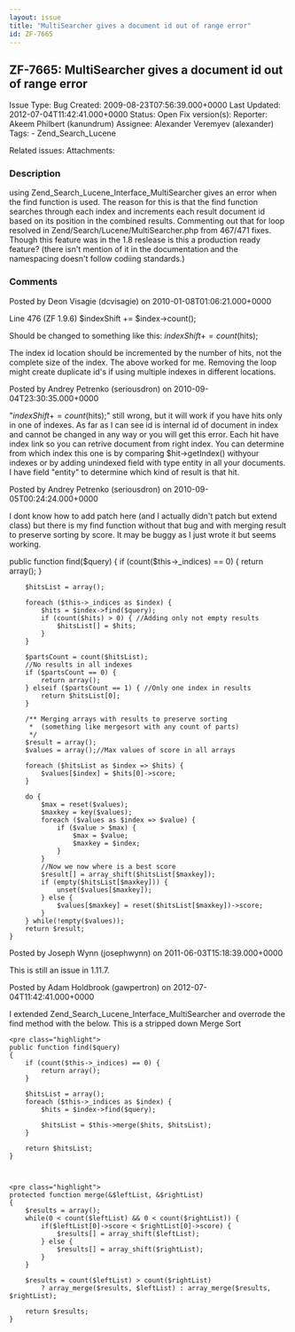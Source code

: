 ```yaml
---
layout: issue
title: "MultiSearcher gives a document id out of range error"
id: ZF-7665
---
```


ZF-7665: MultiSearcher gives a document id out of range error
-------------------------------------------------------------

 Issue Type: Bug Created: 2009-08-23T07:56:39.000+0000 Last Updated: 2012-07-04T11:42:41.000+0000 Status: Open Fix version(s): 
 Reporter:  Akeem Philbert (kanundrum)  Assignee:  Alexander Veremyev (alexander)  Tags: - Zend\_Search\_Lucene
 
 Related issues: 
 Attachments: 
### Description

using Zend\_Search\_Lucene\_Interface\_MultiSearcher gives an error when the find function is used. The reason for this is that the find function searches through each index and increments each result document id based on its position in the combined results. Commenting out that for loop resolved in Zend/Search/Lucene/MultiSearcher.php from 467/471 fixes. Though this feature was in the 1.8 reslease is this a production ready feature? (there isn't mention of it in the documentation and the namespacing doesn't follow codiing standards.)

 

 

### Comments

Posted by Deon Visagie (dcvisagie) on 2010-01-08T01:06:21.000+0000

Line 476 (ZF 1.9.6) $indexShift += $index->count();

Should be changed to something like this: $indexShift += count($hits);

The index id location should be incremented by the number of hits, not the complete size of the index. The above worked for me. Removing the loop might create duplicate id's if using multiple indexes in different locations.

 

 

Posted by Andrey Petrenko (seriousdron) on 2010-09-04T23:30:35.000+0000

"$indexShift += count($hits);" still wrong, but it will work if you have hits only in one of indexes. As far as I can see id is internal id of document in index and cannot be changed in any way or you will get this error. Each hit have index link so you can retrive document from right index. You can determine from which index this one is by comparing $hit->getIndex() withyour indexes or by adding unindexed field with type entity in all your documents. I have field "entity" to determine which kind of result is that hit.

 

 

Posted by Andrey Petrenko (seriousdron) on 2010-09-05T00:24:24.000+0000

I dont know how to add patch here (and I actually didn't patch but extend class) but there is my find function without that bug and with merging result to preserve sorting by score. It may be buggy as I just wrote it but seems working.

public function find($query) { if (count($this->\_indices) == 0) { return array(); }

 
        $hitsList = array();
    
        foreach ($this->_indices as $index) {
            $hits = $index->find($query);
            if (count($hits) > 0) { //Adding only not empty results
                $hitsList[] = $hits;
            }
        }
    
        $partsCount = count($hitsList);
        //No results in all indexes
        if ($partsCount == 0) {
            return array();
        } elseif ($partsCount == 1) { //Only one index in results
            return $hitsList[0];
        }
    
        /** Merging arrays with results to preserve sorting
         *  (something like mergesort with any count of parts)
         */
        $result = array();
        $values = array();//Max values of score in all arrays
    
        foreach ($hitsList as $index => $hits) {
            $values[$index] = $hits[0]->score;
        }
    
        do {
            $max = reset($values);
            $maxkey = key($values);
            foreach ($values as $index => $value) {
                if ($value > $max) {
                    $max = $value;
                    $maxkey = $index;
                }
            }
            //Now we now where is a best score
            $result[] = array_shift($hitsList[$maxkey]);
            if (empty($hitsList[$maxkey])) {
                unset($values[$maxkey]);
            } else {
                $values[$maxkey] = reset($hitsList[$maxkey])->score;
            }
        } while(!empty($values));
        return $result;
    }


 

 

Posted by Joseph Wynn (josephwynn) on 2011-06-03T15:18:39.000+0000

This is still an issue in 1.11.7.

 

 

Posted by Adam Holdbrook (gawpertron) on 2012-07-04T11:42:41.000+0000

I extended Zend\_Search\_Lucene\_Interface\_MultiSearcher and overrode the find method with the below. This is a stripped down Merge Sort

 
    <pre class="highlight">
    public function find($query)
    {
        if (count($this->_indices) == 0) {
            return array();
        }
    
        $hitsList = array();
        foreach ($this->_indices as $index) {
            $hits = $index->find($query);
    
            $hitsList = $this->merge($hits, $hitsList);
        }
    
        return $hitsList;
    }


 
    <pre class="highlight">
    protected function merge(&$leftList, &$rightList)
    {
        $results = array();
        while(0 < count($leftList) && 0 < count($rightList)) {
            if($leftList[0]->score < $rightList[0]->score) {
                $results[] = array_shift($leftList);
            } else {
                $results[] = array_shift($rightList);
            }
        }
    
        $results = count($leftList) > count($rightList) 
            ? array_merge($results, $leftList) : array_merge($results, $rightList);
    
        return $results;
    }


 

 